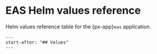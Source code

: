 ```{px-app-values} eas
```

# EAS Helm values reference

Helm values reference table for the {px-app}`eas` application.

```{include} ../../../applications/eas/README.md
---
start-after: "## Values"
---
```